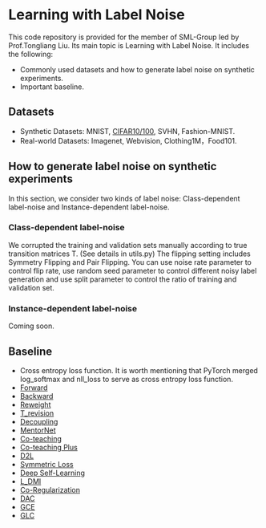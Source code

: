 # Learning with Label Noise
This code repository is provided for the member of SML-Group led by Prof.Tongliang Liu. Its main topic is Learning with Label Noise. It includes the following: 
- Commonly used datasets and how to generate label noise on synthetic experiments.
- Important baseline.

## Datasets
- Synthetic Datasets: MNIST, [CIFAR10/100](https://drive.google.com/open?id=1Tz3W3JVYv2nu-mdM6x33KSnRIY1B7ygQ), SVHN, Fashion-MNIST.
- Real-world Datasets: Imagenet, Webvision, Clothing1M，Food101.

## How to generate label noise on synthetic experiments
In this section, we consider two kinds of label noise: Class-dependent label-noise and Instance-dependent label-noise.
### Class-dependent label-noise
We corrupted the training and validation sets manually according to true transition matrices T. (See details in utils.py) The flipping setting includes Symmetry Flipping and Pair Flipping. You can use noise rate parameter to control flip rate, use random seed parameter to control different noisy label generation and use split parameter to control the ratio of training and validation set. 
### Instance-dependent label-noise
Coming soon.

## Baseline 
- Cross entropy loss function. It is worth mentioning that PyTorch merged log_softmax and nll_loss to serve as cross entropy loss function. 
- [Forward](https://github.com/giorgiop/loss-correction) 
- [Backward](https://github.com/giorgiop/loss-correction)
- [Reweight](https://github.com/xiaoboxia/Classification-with-noisy-labels-by-importance-reweighting)
- [T_revision](https://github.com/xiaoboxia/T-Revision)
- [Decoupling](https://github.com/emalach/UpdateByDisagreement)
- [MentorNet](https://github.com/google/mentornet)
- [Co-teaching](https://github.com/bhanML/Co-teaching)
- [Co-teaching Plus](https://github.com/xingruiyu/coteaching_plus)
- [D2L](https://github.com/xingjunm/dimensionality-driven-learning)
- [Symmetric Loss](https://github.com/YisenWang/symmetric_cross_entropy_for_noisy_labels)
- [Deep Self-Learning](http://openaccess.thecvf.com/content_ICCV_2019/papers/Han_Deep_Self-Learning_From_Noisy_Labels_ICCV_2019_paper.pdf)
- [L_DMI](https://github.com/Newbeeer/L_DMI)
- [Co-Regularization]()
- [DAC](https://github.com/thulas/dac-label-noise)
- [GCE](https://github.com/AlanChou/Truncated-Loss)
- [GLC](https://github.com/mmazeika/glc)




